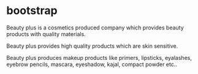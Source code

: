# bootstrap
 Beauty plus is a cosmetics produced company which provides beauty products with quality materials.

 Beauty plus provides high quality products which are skin sensitive.

 Beauty plus produces makeup products like primers, lipsticks, eyalashes, eyebrow pencils,
 mascara, eyeshadow, kajal, compact powder etc..
